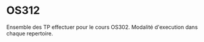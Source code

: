# OS312

Ensemble des TP effectuer pour le cours OS302.
Modalité d'execution dans chaque repertoire.

